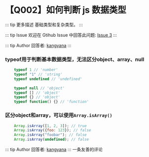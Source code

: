 # 【Q002】如何判断 js 数据类型

::: tip 更多描述
基础类型和复杂类型。
:::

::: tip Issue
欢迎在 Gtihub Issue 中回答此问题: [Issue 3](https://github.com/kangyana/daily-question/issues/2)
:::

::: tip Author
回答者: [kangyana](https://github.com/kangyana)
:::
### typeof用于判断基本数据类型，无法区分object、array、null
```javascript
    typeof 1 // 'number'
    typeof "1" // 'string'
    typeof undefined // 'undefined'
    
    typeof null // 'object'
    typeof [] // 'object'
    typeof {} // 'object'
    typeof function() {} // 'function'
```

### 区分object和array，可以使用`Array.isArray()`
```javascript
    Array.isArray([1, 2, 3]); // true
    Array.isArray({foo: 123}); // false
    Array.isArray("foobar"); // false
    Array.isArray(undefined); // false
```
::: tip Author
回答者: [kangyana](https://github.com/kangyana)
:::
一条友善的评论

